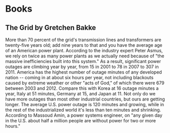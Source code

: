 # Books

## The Grid by Gretchen Bakke

More than 70 percent of the grid's transmission lines and transformers
are twenty-five years old; add nine years to that and you have the average
age of an American power plant. According to the industry expert
Peter Asmus, we rely on twice as many power plants as we actually need
because of "the massive inefficiencies built into this system." As a result,
significant power outages are climbing year by year, from 15 in 2001 to
78 in 2007 to 307 in 2011. America has the highest number of outage
minutes of any developed nation -- coming in at about six hours per year,
not including blackouts caused by extreme weather or other "acts of
God," of which there were 679 between 2003 and 2012. Compare this
with Korea at 16 outage minutes a year, Italy at 51 minutes, Germany at
15, and Japan at 11. Not only do we have more outages than most other
industrial countries, but ours are getting longer. The average U.S. power
outage is 120 minutes and growing, while in the rest of the industrialized
world it's less than ten minutes and shrinking. According to Massoud
Amin, a power systems engineer, on "any given day in the U.S. about half
a million people are without power for two or more hours."
